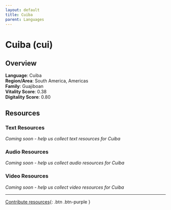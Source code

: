 ```yaml
---
layout: default
title: Cuiba
parent: Languages
---
```


# Cuiba (cui)

## Overview

**Language**: Cuiba  
**Region/Area**: South America, Americas  
**Family**: Guajiboan  
**Vitality Score**: 0.38  
**Digitality Score**: 0.80  

## Resources

### Text Resources
*Coming soon - help us collect text resources for Cuiba*

### Audio Resources
*Coming soon - help us collect audio resources for Cuiba*

### Video Resources
*Coming soon - help us collect video resources for Cuiba*

---

[Contribute resources](https://fairtrain.github.io/){: .btn .btn-purple }
